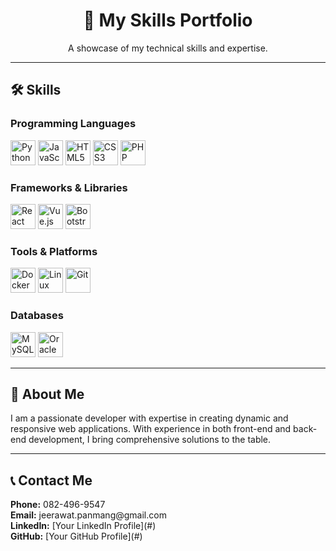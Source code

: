<h1 align="center">🚀 My Skills Portfolio</h1>

<p align="center">
  A showcase of my technical skills and expertise.
</p>

---

## 🛠 Skills

### Programming Languages
<p>
  <img src="https://cdn.jsdelivr.net/gh/devicons/devicon/icons/python/python-original.svg" alt="Python" width="40" height="40"/>
  <img src="https://cdn.jsdelivr.net/gh/devicons/devicon/icons/javascript/javascript-original.svg" alt="JavaScript" width="40" height="40"/>
  <img src="https://cdn.jsdelivr.net/gh/devicons/devicon/icons/html5/html5-original.svg" alt="HTML5" width="40" height="40"/>
  <img src="https://cdn.jsdelivr.net/gh/devicons/devicon/icons/css3/css3-original.svg" alt="CSS3" width="40" height="40"/>
  <img src="https://cdn.jsdelivr.net/gh/devicons/devicon/icons/php/php-original.svg" alt="PHP" width="40" height="40"/>
</p>

### Frameworks & Libraries
<p>
  <img src="https://cdn.jsdelivr.net/gh/devicons/devicon/icons/react/react-original.svg" alt="React" width="40" height="40"/>
  <img src="https://cdn.jsdelivr.net/gh/devicons/devicon/icons/vuejs/vuejs-original.svg" alt="Vue.js" width="40" height="40"/>
  <img src="https://cdn.jsdelivr.net/gh/devicons/devicon/icons/bootstrap/bootstrap-original.svg" alt="Bootstrap" width="40" height="40"/>
</p>

### Tools & Platforms
<p>
  <img src="https://cdn.jsdelivr.net/gh/devicons/devicon/icons/docker/docker-original.svg" alt="Docker" width="40" height="40"/>
  <img src="https://cdn.jsdelivr.net/gh/devicons/devicon/icons/linux/linux-original.svg" alt="Linux" width="40" height="40"/>
  <img src="https://cdn.jsdelivr.net/gh/devicons/devicon/icons/git/git-original.svg" alt="Git" width="40" height="40"/>
</p>

### Databases
<p>
  <img src="https://cdn.jsdelivr.net/gh/devicons/devicon/icons/mysql/mysql-original.svg" alt="MySQL" width="40" height="40"/>
  <img src="https://cdn.jsdelivr.net/gh/devicons/devicon/icons/oracle/oracle-original.svg" alt="Oracle" width="40" height="40"/>
</p>

---

## 🌟 About Me
<p>
  I am a passionate developer with expertise in creating dynamic and responsive web applications. With experience in both front-end and back-end development, I bring comprehensive solutions to the table.
</p>

---

## 📞 Contact Me
<p>
  <strong>Phone:</strong> 082-496-9547<br>
  <strong>Email:</strong> jeerawat.panmang@gmail.com<br>
  <strong>LinkedIn:</strong> [Your LinkedIn Profile](#)<br>
  <strong>GitHub:</strong> [Your GitHub Profile](#)
</p>
